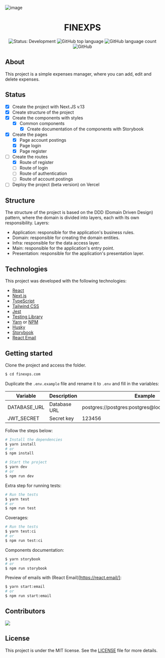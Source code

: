 ![image](https://user-images.githubusercontent.com/31235308/201514264-80aeaa07-515c-4549-9f50-abc6b309e945.png)

<h1 align="center">FINEXPS</h1>

<p align="center" margin-top="25px" >
  <img src="https://img.shields.io/badge/Status-Development-red" alt="Status: Development" />
  <img alt="GitHub top language" src="https://img.shields.io/github/languages/top/viniciusanchieta/expenses?color=blueviolet">

  <img alt="GitHub language count" src="https://img.shields.io/github/languages/count/viniciusanchieta/expenses?color=blueviolet">

  <img alt="GitHub" src="https://img.shields.io/github/license/viniciusanchieta/expenses?color=blueviolet">
</p>

## About

This project is a simple expenses manager, where you can add, edit and delete expenses.

## Status

- [x] Create the project with Next.JS v.13
- [x] Create structure of the project
- [x] Create the components with styles
  - [x] Common components
    - [x] Create documentation of the components with Storybook
- [x] Create the pages
  - [x] Page account postings
  - [x] Page login
  - [x] Page register
- [ ] Create the routes
  - [x] Route of register
  - [ ] Route of login
  - [ ] Route of authentication
  - [ ] Route of account postings
- [ ] Deploy the project (beta version) on Vercel

## Structure

The structure of the project is based on the DDD (Domain Driven Design) pattern, where the domain is divided into layers, each with its own responsibility.
Layers:

- Application: responsible for the application's business rules.
- Domain: responsible for creating the domain entities.
- Infra: responsible for the data access layer.
- Main: responsible for the application's entry point.
- Presentation: responsible for the application's presentation layer.

## Technologies

This project was developed with the following technologies:

- [React](https://reactjs.org)
- [Next.js](https://nextjs.org)
- [TypeScript](https://www.typescriptlang.org)
- [Tailwind CSS](https://tailwindcss.com)
- [Jest](https://jestjs.io)
- [Testing Library](https://testing-library.com)
- [Yarn](https://yarnpkg.com) or [NPM](https://www.npmjs.com)
- [Husky](https://typicode.github.io/husky/#/)
- [Storybook](https://storybook.js.org)
- [React Email](https://react.email/)

## Getting started

Clone the project and access the folder.

```bash
$ cd finexps.com
```

Duplicate the `.env.example` file and rename it to `.env` and fill in the variables:

<!-- create table with variables -->

| Variable     | Description  | Example                                             |
| ------------ | ------------ | --------------------------------------------------- |
| DATABASE_URL | Database URL | postgres://postgres:postgres@localhost:5432/finexps |
| JWT_SECRET   | Secret key   | 123456                                              |

Follow the steps below:

```bash
# Install the dependencies
$ yarn install
# or
$ npm install
```

```bash
# Start the project
$ yarn dev
# or
$ npm run dev
```

Extra step for running tests:

```bash
# Run the tests
$ yarn test
# or
$ npm run test
```

Coverages:

```bash
# Run the tests
$ yarn test:ci
# or
$ npm run test:ci
```

Components documentation:

```bash
$ yarn storybook
# or
$ npm run storybook
```

Preview of emails with (React Email)[https://react.email/]:

```bash
$ yarn start:email
# or
$ npm run start:email
```

## Contributors

[![](https://contrib.rocks/image?repo=viniciusanchieta/generate-component-and-style)](https://github.com/viniciusanchieta/generate-component-and-style/graphs/contributors)

## License

This project is under the MIT license. See the [LICENSE](LICENSE.md) file for more details.
